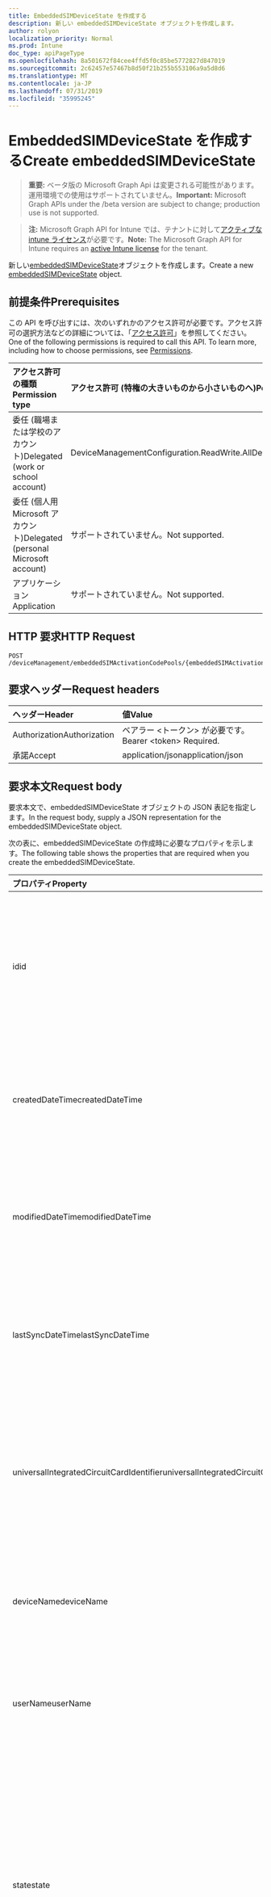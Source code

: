 ```yaml
---
title: EmbeddedSIMDeviceState を作成する
description: 新しい embeddedSIMDeviceState オブジェクトを作成します。
author: rolyon
localization_priority: Normal
ms.prod: Intune
doc_type: apiPageType
ms.openlocfilehash: 8a501672f84cee4ffd5f0c85be5772827d847019
ms.sourcegitcommit: 2c62457e57467b8d50f21b255b553106a9a5d8d6
ms.translationtype: MT
ms.contentlocale: ja-JP
ms.lasthandoff: 07/31/2019
ms.locfileid: "35995245"
---
```

# <a name="create-embeddedsimdevicestate"></a><span data-ttu-id="f4647-103">EmbeddedSIMDeviceState を作成する</span><span class="sxs-lookup"><span data-stu-id="f4647-103">Create embeddedSIMDeviceState</span></span>

> <span data-ttu-id="f4647-104">**重要:** ベータ版の Microsoft Graph Api は変更される可能性があります。運用環境での使用はサポートされていません。</span><span class="sxs-lookup"><span data-stu-id="f4647-104">**Important:** Microsoft Graph APIs under the /beta version are subject to change; production use is not supported.</span></span>

> <span data-ttu-id="f4647-105">**注:** Microsoft Graph API for Intune では、テナントに対して[アクティブな intune ライセンス](https://go.microsoft.com/fwlink/?linkid=839381)が必要です。</span><span class="sxs-lookup"><span data-stu-id="f4647-105">**Note:** The Microsoft Graph API for Intune requires an [active Intune license](https://go.microsoft.com/fwlink/?linkid=839381) for the tenant.</span></span>

<span data-ttu-id="f4647-106">新しい[embeddedSIMDeviceState](../resources/intune-esim-embeddedsimdevicestate.md)オブジェクトを作成します。</span><span class="sxs-lookup"><span data-stu-id="f4647-106">Create a new [embeddedSIMDeviceState](../resources/intune-esim-embeddedsimdevicestate.md) object.</span></span>

## <a name="prerequisites"></a><span data-ttu-id="f4647-107">前提条件</span><span class="sxs-lookup"><span data-stu-id="f4647-107">Prerequisites</span></span>
<span data-ttu-id="f4647-p101">この API を呼び出すには、次のいずれかのアクセス許可が必要です。アクセス許可の選択方法などの詳細については、「[アクセス許可](/graph/permissions-reference)」を参照してください。</span><span class="sxs-lookup"><span data-stu-id="f4647-p101">One of the following permissions is required to call this API. To learn more, including how to choose permissions, see [Permissions](/graph/permissions-reference).</span></span>

|<span data-ttu-id="f4647-110">アクセス許可の種類</span><span class="sxs-lookup"><span data-stu-id="f4647-110">Permission type</span></span>|<span data-ttu-id="f4647-111">アクセス許可 (特権の大きいものから小さいものへ)</span><span class="sxs-lookup"><span data-stu-id="f4647-111">Permissions (from most to least privileged)</span></span>|
|:---|:---|
|<span data-ttu-id="f4647-112">委任 (職場または学校のアカウント)</span><span class="sxs-lookup"><span data-stu-id="f4647-112">Delegated (work or school account)</span></span>|<span data-ttu-id="f4647-113">DeviceManagementConfiguration.ReadWrite.All</span><span class="sxs-lookup"><span data-stu-id="f4647-113">DeviceManagementConfiguration.ReadWrite.All</span></span>|
|<span data-ttu-id="f4647-114">委任 (個人用 Microsoft アカウント)</span><span class="sxs-lookup"><span data-stu-id="f4647-114">Delegated (personal Microsoft account)</span></span>|<span data-ttu-id="f4647-115">サポートされていません。</span><span class="sxs-lookup"><span data-stu-id="f4647-115">Not supported.</span></span>|
|<span data-ttu-id="f4647-116">アプリケーション</span><span class="sxs-lookup"><span data-stu-id="f4647-116">Application</span></span>|<span data-ttu-id="f4647-117">サポートされていません。</span><span class="sxs-lookup"><span data-stu-id="f4647-117">Not supported.</span></span>|

## <a name="http-request"></a><span data-ttu-id="f4647-118">HTTP 要求</span><span class="sxs-lookup"><span data-stu-id="f4647-118">HTTP Request</span></span>
<!-- {
  "blockType": "ignored"
}
-->
``` http
POST /deviceManagement/embeddedSIMActivationCodePools/{embeddedSIMActivationCodePoolId}/deviceStates
```

## <a name="request-headers"></a><span data-ttu-id="f4647-119">要求ヘッダー</span><span class="sxs-lookup"><span data-stu-id="f4647-119">Request headers</span></span>
|<span data-ttu-id="f4647-120">ヘッダー</span><span class="sxs-lookup"><span data-stu-id="f4647-120">Header</span></span>|<span data-ttu-id="f4647-121">値</span><span class="sxs-lookup"><span data-stu-id="f4647-121">Value</span></span>|
|:---|:---|
|<span data-ttu-id="f4647-122">Authorization</span><span class="sxs-lookup"><span data-stu-id="f4647-122">Authorization</span></span>|<span data-ttu-id="f4647-123">ベアラー &lt;トークン&gt; が必要です。</span><span class="sxs-lookup"><span data-stu-id="f4647-123">Bearer &lt;token&gt; Required.</span></span>|
|<span data-ttu-id="f4647-124">承諾</span><span class="sxs-lookup"><span data-stu-id="f4647-124">Accept</span></span>|<span data-ttu-id="f4647-125">application/json</span><span class="sxs-lookup"><span data-stu-id="f4647-125">application/json</span></span>|

## <a name="request-body"></a><span data-ttu-id="f4647-126">要求本文</span><span class="sxs-lookup"><span data-stu-id="f4647-126">Request body</span></span>
<span data-ttu-id="f4647-127">要求本文で、embeddedSIMDeviceState オブジェクトの JSON 表記を指定します。</span><span class="sxs-lookup"><span data-stu-id="f4647-127">In the request body, supply a JSON representation for the embeddedSIMDeviceState object.</span></span>

<span data-ttu-id="f4647-128">次の表に、embeddedSIMDeviceState の作成時に必要なプロパティを示します。</span><span class="sxs-lookup"><span data-stu-id="f4647-128">The following table shows the properties that are required when you create the embeddedSIMDeviceState.</span></span>

|<span data-ttu-id="f4647-129">プロパティ</span><span class="sxs-lookup"><span data-stu-id="f4647-129">Property</span></span>|<span data-ttu-id="f4647-130">型</span><span class="sxs-lookup"><span data-stu-id="f4647-130">Type</span></span>|<span data-ttu-id="f4647-131">説明</span><span class="sxs-lookup"><span data-stu-id="f4647-131">Description</span></span>|
|:---|:---|:---|
|<span data-ttu-id="f4647-132">id</span><span class="sxs-lookup"><span data-stu-id="f4647-132">id</span></span>|<span data-ttu-id="f4647-133">String</span><span class="sxs-lookup"><span data-stu-id="f4647-133">String</span></span>|<span data-ttu-id="f4647-134">埋め込まれている SIM デバイスの状態を表す一意の識別子です。</span><span class="sxs-lookup"><span data-stu-id="f4647-134">Unique identifier for the embedded SIM device status.</span></span> <span data-ttu-id="f4647-135">作成時に割り当てられたシステム生成値。</span><span class="sxs-lookup"><span data-stu-id="f4647-135">System generated value assigned when created.</span></span>|
|<span data-ttu-id="f4647-136">createdDateTime</span><span class="sxs-lookup"><span data-stu-id="f4647-136">createdDateTime</span></span>|<span data-ttu-id="f4647-137">DateTimeOffset</span><span class="sxs-lookup"><span data-stu-id="f4647-137">DateTimeOffset</span></span>|<span data-ttu-id="f4647-138">埋め込み SIM デバイスの状態が作成された時刻。</span><span class="sxs-lookup"><span data-stu-id="f4647-138">The time the embedded SIM device status was created.</span></span> <span data-ttu-id="f4647-139">サービス側を生成しました。</span><span class="sxs-lookup"><span data-stu-id="f4647-139">Generated service side.</span></span>|
|<span data-ttu-id="f4647-140">modifiedDateTime</span><span class="sxs-lookup"><span data-stu-id="f4647-140">modifiedDateTime</span></span>|<span data-ttu-id="f4647-141">DateTimeOffset</span><span class="sxs-lookup"><span data-stu-id="f4647-141">DateTimeOffset</span></span>|<span data-ttu-id="f4647-142">埋め込み SIM デバイスの状態が最後に変更された時刻。</span><span class="sxs-lookup"><span data-stu-id="f4647-142">The time the embedded SIM device status was last modified.</span></span> <span data-ttu-id="f4647-143">サービス側を更新しました。</span><span class="sxs-lookup"><span data-stu-id="f4647-143">Updated service side.</span></span>|
|<span data-ttu-id="f4647-144">lastSyncDateTime</span><span class="sxs-lookup"><span data-stu-id="f4647-144">lastSyncDateTime</span></span>|<span data-ttu-id="f4647-145">DateTimeOffset</span><span class="sxs-lookup"><span data-stu-id="f4647-145">DateTimeOffset</span></span>|<span data-ttu-id="f4647-146">埋め込まれた SIM デバイスが最後にチェックインされた時刻。</span><span class="sxs-lookup"><span data-stu-id="f4647-146">The time the embedded SIM device last checked in.</span></span> <span data-ttu-id="f4647-147">サービス側を更新しました。</span><span class="sxs-lookup"><span data-stu-id="f4647-147">Updated service side.</span></span>|
|<span data-ttu-id="f4647-148">universalIntegratedCircuitCardIdentifier</span><span class="sxs-lookup"><span data-stu-id="f4647-148">universalIntegratedCircuitCardIdentifier</span></span>|<span data-ttu-id="f4647-149">String</span><span class="sxs-lookup"><span data-stu-id="f4647-149">String</span></span>|<span data-ttu-id="f4647-150">プロファイルが展開されるハードウェアを識別するユニバーサル統合回路カード識別子 (UICCID)。</span><span class="sxs-lookup"><span data-stu-id="f4647-150">The Universal Integrated Circuit Card Identifier (UICCID) identifying the hardware onto which a profile is to be deployed.</span></span>|
|<span data-ttu-id="f4647-151">deviceName</span><span class="sxs-lookup"><span data-stu-id="f4647-151">deviceName</span></span>|<span data-ttu-id="f4647-152">String</span><span class="sxs-lookup"><span data-stu-id="f4647-152">String</span></span>|<span data-ttu-id="f4647-153">サブスクリプションが準備されたデバイス名 (デスクトップの例: JOE)</span><span class="sxs-lookup"><span data-stu-id="f4647-153">Device name to which the subscription was provisioned e.g. DESKTOP-JOE</span></span>|
|<span data-ttu-id="f4647-154">userName</span><span class="sxs-lookup"><span data-stu-id="f4647-154">userName</span></span>|<span data-ttu-id="f4647-155">String</span><span class="sxs-lookup"><span data-stu-id="f4647-155">String</span></span>|<span data-ttu-id="f4647-156">サブスクリプションが準備されたユーザー名 (joe@contoso.com など)</span><span class="sxs-lookup"><span data-stu-id="f4647-156">Username which the subscription was provisioned to e.g. joe@contoso.com</span></span>|
|<span data-ttu-id="f4647-157">state</span><span class="sxs-lookup"><span data-stu-id="f4647-157">state</span></span>|[<span data-ttu-id="f4647-158">embeddedSIMDeviceStateValue</span><span class="sxs-lookup"><span data-stu-id="f4647-158">embeddedSIMDeviceStateValue</span></span>](../resources/intune-esim-embeddedsimdevicestatevalue.md)|<span data-ttu-id="f4647-159">デバイスに適用されるプロファイル操作の状態。</span><span class="sxs-lookup"><span data-stu-id="f4647-159">The state of the profile operation applied to the device.</span></span> <span data-ttu-id="f4647-160">可能な値は、`notEvaluated`、`failed`、`installing`、`installed`、`deleting`、`error`、`deleted`、`removedByUser` です。</span><span class="sxs-lookup"><span data-stu-id="f4647-160">Possible values are: `notEvaluated`, `failed`, `installing`, `installed`, `deleting`, `error`, `deleted`, `removedByUser`.</span></span>|
|<span data-ttu-id="f4647-161">stateDetails</span><span class="sxs-lookup"><span data-stu-id="f4647-161">stateDetails</span></span>|<span data-ttu-id="f4647-162">String</span><span class="sxs-lookup"><span data-stu-id="f4647-162">String</span></span>|<span data-ttu-id="f4647-163">プロビジョニング状態の文字列の説明。</span><span class="sxs-lookup"><span data-stu-id="f4647-163">String description of the provisioning state.</span></span>|



## <a name="response"></a><span data-ttu-id="f4647-164">応答</span><span class="sxs-lookup"><span data-stu-id="f4647-164">Response</span></span>
<span data-ttu-id="f4647-165">成功した場合、このメソッド`201 Created`は応答コードと、応答本文で[embeddedSIMDeviceState](../resources/intune-esim-embeddedsimdevicestate.md)オブジェクトを返します。</span><span class="sxs-lookup"><span data-stu-id="f4647-165">If successful, this method returns a `201 Created` response code and a [embeddedSIMDeviceState](../resources/intune-esim-embeddedsimdevicestate.md) object in the response body.</span></span>

## <a name="example"></a><span data-ttu-id="f4647-166">例</span><span class="sxs-lookup"><span data-stu-id="f4647-166">Example</span></span>

### <a name="request"></a><span data-ttu-id="f4647-167">要求</span><span class="sxs-lookup"><span data-stu-id="f4647-167">Request</span></span>
<span data-ttu-id="f4647-168">以下は、要求の例です。</span><span class="sxs-lookup"><span data-stu-id="f4647-168">Here is an example of the request.</span></span>
``` http
POST https://graph.microsoft.com/beta/deviceManagement/embeddedSIMActivationCodePools/{embeddedSIMActivationCodePoolId}/deviceStates
Content-type: application/json
Content-length: 361

{
  "@odata.type": "#microsoft.graph.embeddedSIMDeviceState",
  "lastSyncDateTime": "2017-01-01T00:02:49.3205976-08:00",
  "universalIntegratedCircuitCardIdentifier": "Universal Integrated Circuit Card Identifier value",
  "deviceName": "Device Name value",
  "userName": "User Name value",
  "state": "failed",
  "stateDetails": "State Details value"
}
```

### <a name="response"></a><span data-ttu-id="f4647-169">応答</span><span class="sxs-lookup"><span data-stu-id="f4647-169">Response</span></span>
<span data-ttu-id="f4647-p107">以下は、応答の例です。注:簡潔にするために、ここに示す応答オブジェクトは切り詰められている場合があります。すべてのプロパティは実際の呼び出しから返されます。</span><span class="sxs-lookup"><span data-stu-id="f4647-p107">Here is an example of the response. Note: The response object shown here may be truncated for brevity. All of the properties will be returned from an actual call.</span></span>
``` http
HTTP/1.1 201 Created
Content-Type: application/json
Content-Length: 529

{
  "@odata.type": "#microsoft.graph.embeddedSIMDeviceState",
  "id": "908884a3-84a3-9088-a384-8890a3848890",
  "createdDateTime": "2017-01-01T00:02:43.5775965-08:00",
  "modifiedDateTime": "2017-01-01T00:00:22.8983556-08:00",
  "lastSyncDateTime": "2017-01-01T00:02:49.3205976-08:00",
  "universalIntegratedCircuitCardIdentifier": "Universal Integrated Circuit Card Identifier value",
  "deviceName": "Device Name value",
  "userName": "User Name value",
  "state": "failed",
  "stateDetails": "State Details value"
}
```





